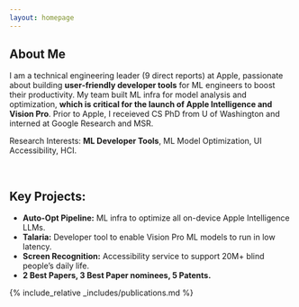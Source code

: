 ```yaml
---
layout: homepage
---
```


## About Me

I am a technical engineering leader (9 direct reports) at Apple, passionate about building **user‐friendly developer tools** for ML engineers to boost their productivity. My team built ML infra for model analysis and optimization, **which is critical for the launch of Apple Intelligence and Vision Pro**. Prior to Apple, I receieved CS PhD from U of Washington and interned at Google Research and MSR.

Research Interests: **ML Developer Tools**, ML Model Optimization, UI Accessibility, HCI.

<br>

## Key Projects:
- **Auto-Opt Pipeline:** ML infra to optimize all on-device Apple Intelligence LLMs.
- **Talaria:** Developer tool to enable Vision Pro ML models to run in low latency.
- **Screen Recognition:** Accessibility service to support 20M+ blind people’s daily life.
- **2 Best Papers, 3 Best Paper nominees, 5 Patents.**

{% include_relative _includes/publications.md %}